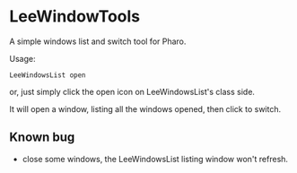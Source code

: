 # LeeWindowTools

A simple windows list and switch tool for Pharo.

Usage: 
```
LeeWindowsList open
```

or, just simply click the open icon on LeeWindowsList's class side.

It will open a window, listing all the windows opened, then click to switch.

## Known bug
- close some windows, the LeeWindowsList listing window won't refresh.
